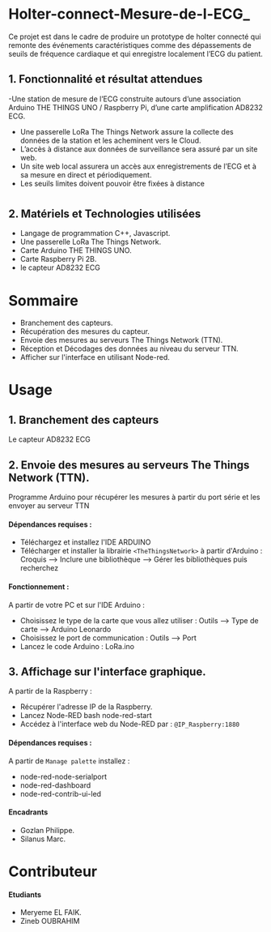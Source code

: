 # Holter-connect-Mesure-de-l-ECG_
Ce projet est dans le cadre de produire un prototype de holter connecté qui
remonte des événements caractéristiques comme des dépassements de seuils de
fréquence cardiaque et qui enregistre localement l’ECG du patient.



## 1. Fonctionnalité et résultat attendues
 -Une station de mesure de l’ECG construite autours d’une association Arduino
THE THINGS UNO / Raspberry Pi, d’une carte amplification AD8232 ECG.
- Une passerelle LoRa The Things Network assure la collecte des données de la station et les acheminent vers le Cloud.
- L’accès à distance aux données de surveillance sera assuré par un site web.
- Un site web local assurera un accès aux enregistrements de l’ECG et à sa
mesure en direct et périodiquement.
- Les seuils limites doivent pouvoir être fixées à distance

#
## 2. Matériels et Technologies utilisées

- Langage de programmation C++, Javascript.
- Une passerelle LoRa The Things Network.
- Carte Arduino THE THINGS UNO. 
- Carte Raspberry Pi 2B. 
- le capteur AD8232 ECG 


# Sommaire
- Branchement des capteurs. 
- Récupération des mesures du capteur.
- Envoie des mesures au serveurs The Things Network (TTN).
- Réception et Décodages des données au niveau du serveur TTN.
- Afficher sur l'interface en utilisant Node-red.
# Usage
## 1. Branchement des capteurs
Le capteur AD8232 ECG

## 2. Envoie des mesures au serveurs The Things Network (TTN).

Programme Arduino pour récupérer les mesures à partir du port série et les envoyer au serveur TTN

#### Dépendances requises :
- Téléchargez et installez l'IDE ARDUINO
- Télécharger et installer la librairie ```<TheThingsNetwork>``` à partir d'Arduino :
Croquis --> Inclure une bibliothèque --> Gérer les bibliothèques  puis recherchez <TheThingsNetwork>

#### Fonctionnement :
A partir de votre PC et sur l'IDE Arduino :
- Choisissez le type de la carte que vous allez utiliser : Outils --> Type de carte --> Arduino Leonardo
- Choisissez le port de communication : Outils --> Port
- Lancez le code Arduino : LoRa.ino

## 3. Affichage sur l'interface graphique.
A partir de la Raspberry :
- Récupérer l'adresse IP de la Raspberry.
- Lancez Node-RED 
bash
node-red-start
- Accédez à l'interface web du Node-RED par : ```@IP_Raspberry:1880```

#### Dépendances requises :
A partir de ```Manage palette``` installez :
- node-red-node-serialport
- node-red-dashboard
- node-red-contrib-ui-led
#### Encadrants
- Gozlan Philippe.
- Silanus Marc.
# Contributeur
#### Etudiants
- Meryeme EL FAIK.
- Zineb OUBRAHIM
